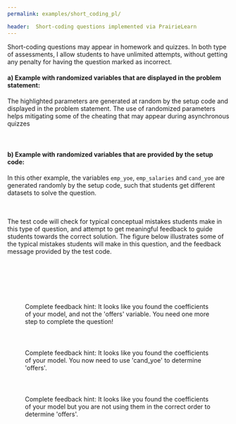 ```yaml
---
permalink: examples/short_coding_pl/

header:  Short-coding questions implemented via PrairieLearn
---
```


Short-coding questions may appear in homework and quizzes. In both type of assessments, I allow students to have unlimited attempts, without getting any penalty for having the question marked as incorrect.

#### a) Example with randomized variables that are displayed in the problem statement:

The highlighted parameters are generated at random by the setup code and displayed in the problem statement.
The use of randomized parameters helps mitigating some of the cheating that may appear during asynchronous quizzes

<figure class="figure">
   <img src="{{ site.baseurl }}/pages/images/drug_metabolism.png" alt="" style="display: block; margin-left: auto; margin-right: auto; padding-bottom:20px; max-height: 600px; max-width: 90%;  clear:">
 </figure>

#### b) Example with randomized variables that are provided by the setup code:

In this other example, the variables `emp_yoe`, `emp_salaries` and `cand_yoe` are generated randomly by the setup code, such that students get different datasets to solve the question.

 <figure class="figure">
    <img src="{{ site.baseurl }}/pages/images/coding_interpolation_salary.png" alt="" style="display: block; margin-left: auto; margin-right: auto; padding-bottom:20px; max-height: 700px; max-width: 90%;  clear:">
  </figure>

The test code will check for typical conceptual mistakes students make in this type of question, and attempt to get meaningful feedback to guide students towards the correct solution. The figure below illustrates some of the typical mistakes students will make in this question, and the feedback message provided by the test code.


 <figure class="figure border m-3">
    <img src="{{ site.baseurl }}/pages/images/prompt1.png" alt="" style="display: block; margin-left: auto; margin-right: auto; padding-top:20px; padding-bottom:20px; max-height: 700px; max-width: 90%;  clear:">
  </figure>


 <figure class="figure border m-3">
    <img src="{{ site.baseurl }}/pages/images/prompt2.png" alt="" style="display: block; margin-left: auto; margin-right: auto; padding-top:20px; padding-bottom:20px; max-height: 700px; max-width: 90%;  clear:">
  <figcaption class="figure-caption text-center"> Complete feedback hint: It looks like you found the coefficients of your model, and not the 'offers' variable. You need one more step to complete the question!</figcaption>
  </figure>

  <figure class="figure border m-3">
     <img src="{{ site.baseurl }}/pages/images/prompt3.png" alt="" style="display: block; margin-left: auto; margin-right: auto; padding-top:20px; padding-bottom:20px; max-height: 700px; max-width: 90%;  clear:">
   <figcaption class="figure-caption text-center"> Complete feedback hint: It looks like you found the coefficients of your model. You now need to use 'cand_yoe' to determine 'offers'.</figcaption>
   </figure>


   <figure class="figure border m-3">
      <img src="{{ site.baseurl }}/pages/images/prompt4.png" alt="" style="display: block; margin-left: auto; margin-right: auto; padding-top:20px; padding-bottom:20px; max-height: 700px; max-width: 90%;  clear:">
    <figcaption class="figure-caption text-center"> Complete feedback hint: It looks like you found the coefficients of your model but you are not using them in the correct order to determine 'offers'.</figcaption>
    </figure>

